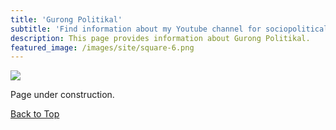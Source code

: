 ```yaml
---
title: 'Gurong Politikal'
subtitle: 'Find information about my Youtube channel for sociopolitical commentaries, "Gurong Politikal."'
description: This page provides information about Gurong Politikal.
featured_image: /images/site/square-6.png
---
```


![](/images/gurongpolitikal/Gurong_Politikal.png)

Page under construction.

<a href="#" class="button button--large">Back to Top</a>